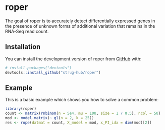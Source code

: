 
<!-- README.md is generated from README.Rmd. Please edit that file -->

# roper

<!-- badges: start -->
<!-- badges: end -->

The goal of roper is to accurately detect differentially expressed genes
in the presence of unknown forms of additional variation that remains in
the RNA-Seq read count.

## Installation

You can install the development version of roper from
[GitHub](https://github.com/) with:

``` r
# install.packages("devtools")
devtools::install_github("strug-hub/roper")
```

## Example

This is a basic example which shows you how to solve a common problem:

``` r
library(roper)
count <- matrix(rnbinom(n = 5e4, mu = 100, size = 1 / 0.5), ncol = 50)
mod <- model.matrix(~ gl(n = 2, k = 25))
res <- rope(datmat = count, X_model = mod, x_PI_idx = dim(mod)[2])
```
